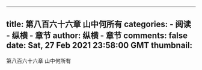 
---
title: 第八百六十六章 山中何所有
categories: 
    - 阅读
    - 纵横 - 章节
author: 纵横 - 章节
comments: false
date: Sat, 27 Feb 2021 23:58:00 GMT
thumbnail: 
---

<div>   
第八百六十六章 山中何所有  
</div>
            